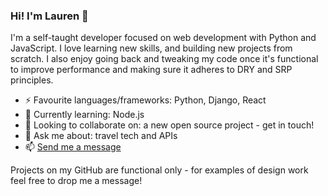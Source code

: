 ### Hi! I'm Lauren 👋

I'm a self-taught developer focused on web development with Python and JavaScript. I love learning new skills, and building new projects from scratch. I also enjoy going back and tweaking my code once it's functional to improve performance and making sure it adheres to DRY and SRP principles. 

- ⚡ Favourite languages/frameworks: Python, Django, React
- 🌱 Currently learning: Node.js
- 👯 Looking to collaborate on: a new open source project - get in touch!
- 💬 Ask me about: travel tech and APIs
- 📫 [Send me a message](mailto:lfvr.github@gmail.com?subject=[GitHub]%20Hi!)

Projects on my GitHub are functional only - for examples of design work feel free to drop me a message! 
